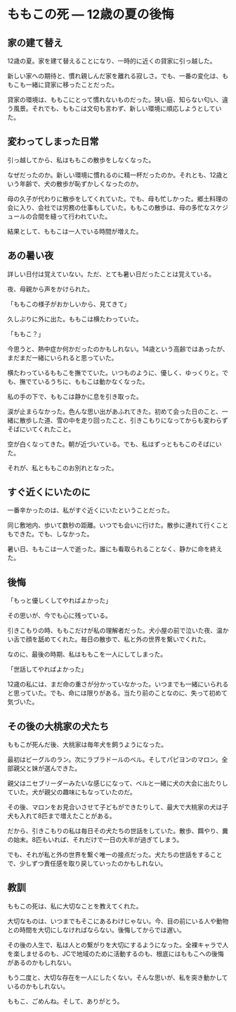 # ももこの死 ― 12歳の夏の後悔

## 家の建て替え

12歳の夏。家を建て替えることになり、一時的に近くの貸家に引っ越した。

新しい家への期待と、慣れ親しんだ家を離れる寂しさ。でも、一番の変化は、ももこも一緒に貸家に移ったことだった。

貸家の環境は、ももこにとって慣れないものだった。狭い庭、知らない匂い、違う風景。それでも、ももこは文句も言わず、新しい環境に順応しようとしていた。

## 変わってしまった日常

引っ越してから、私はももこの散歩をしなくなった。

なぜだったのか。新しい環境に慣れるのに精一杯だったのか。それとも、12歳という年齢で、犬の散歩が恥ずかしくなったのか。

母の久子が代わりに散歩をしてくれていた。でも、母も忙しかった。郷土料理の会に入り、会社では労務の仕事もしていた。ももこの散歩は、母の多忙なスケジュールの合間を縫って行われていた。

結果として、ももこは一人でいる時間が増えた。

## あの暑い夜

詳しい日付は覚えていない。ただ、とても暑い日だったことは覚えている。

夜、母親から声をかけられた。

「ももこの様子がおかしいから、見てきて」

久しぶりに外に出た。ももこは横たわっていた。

「ももこ？」

今思うと、熱中症か何かだったのかもしれない。14歳という高齢ではあったが、まだまだ一緒にいられると思っていた。

横たわっているももこを撫でていた。いつものように、優しく、ゆっくりと。でも、撫でているうちに、ももこは動かなくなった。

私の手の下で、ももこは静かに息を引き取った。

涙が止まらなかった。色んな思い出があふれてきた。初めて会った日のこと、一緒に散歩した道、雪の中を走り回ったこと、引きこもりになってからも変わらずそばにいてくれたこと。

空が白くなってきた。朝が近づいている。でも、私はずっとももこのそばにいた。

それが、私とももこのお別れとなった。

## すぐ近くにいたのに

一番辛かったのは、私がすぐ近くにいたということだった。

同じ敷地内、歩いて数秒の距離。いつでも会いに行けた。散歩に連れて行くこともできた。でも、しなかった。

暑い日、ももこは一人で逝った。誰にも看取られることなく、静かに命を終えた。

## 後悔

「もっと優しくしてやればよかった」

その思いが、今でも心に残っている。

引きこもりの時、ももこだけが私の理解者だった。犬小屋の前で泣いた夜、温かい舌で顔を舐めてくれた。毎日の散歩で、私と外の世界を繋いでくれた。

なのに、最後の時期、私はももこを一人にしてしまった。

「世話してやればよかった」

12歳の私には、まだ命の重さが分かっていなかった。いつまでも一緒にいられると思っていた。でも、命には限りがある。当たり前のことなのに、失って初めて気づいた。

## その後の大桃家の犬たち

ももこが死んだ後、大桃家は毎年犬を飼うようになった。

最初はビーグルのラン。次にラブラドールのベル。そしてパピヨンのマロン。全部親父と妹が選んできた。

親父はニセブリーダーみたいな感じになって、ベルと一緒に犬の大会に出たりしていた。犬が親父の趣味にもなっていたのだ。

その後、マロンをお見合いさせて子どもができたりして、最大で大桃家の犬は子犬も入れて8匹まで増えたことがある。

だから、引きこもりの私は毎日その犬たちの世話をしていた。散歩、餌やり、糞の始末。8匹もいれば、それだけで一日の大半が過ぎてしまう。

でも、それが私と外の世界を繋ぐ唯一の接点だった。犬たちの世話をすることで、少しずつ責任感を取り戻していったのかもしれない。

## 教訓

ももこの死は、私に大切なことを教えてくれた。

大切なものは、いつまでもそこにあるわけじゃない。今、目の前にいる人や動物との時間を大切にしなければならない。後悔してからでは遅い。

その後の人生で、私は人との繋がりを大切にするようになった。全裸キャラで人を楽しませるのも、JCで地域のために活動するのも、根底にはももこへの後悔があるのかもしれない。

もう二度と、大切な存在を一人にしたくない。そんな思いが、私を突き動かしているのかもしれない。

ももこ、ごめんね。そして、ありがとう。